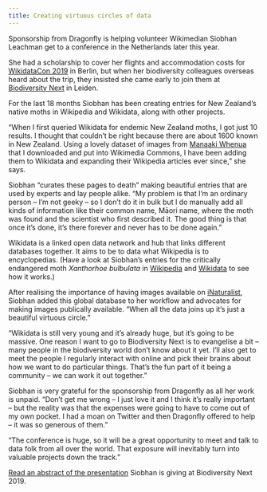 ```yaml
---
title: Creating virtuous circles of data
---
```

Sponsorship from Dragonfly is helping volunteer Wikimedian Siobhan Leachman get to a conference in the Netherlands later this year.

<!--more-->

She had a scholarship to cover her flights and accommodation costs for [WikidataCon 2019](https://www.wikidata.org/wiki/Wikidata:WikidataCon_2019) in Berlin, but when her biodiversity colleagues overseas heard about the trip, they insisted she came early to join them at [Biodiversity Next](https://biodiversitynext.org/) in Leiden.

For the last 18 months Siobhan has been creating entries for New Zealand’s native moths in Wikipedia and Wikidata, along with other projects.

“When I first queried Wikidata for endemic New Zealand moths, I got just 10 results. I thought that couldn’t be right because there are about 1600 known in New Zealand. Using a lovely dataset of images from [Manaaki Whenua](https://www.landcareresearch.co.nz/) that I downloaded and put into Wikimedia Commons, I have been adding them to Wikidata and expanding their Wikipedia articles ever since,” she says.

Siobhan “curates these pages to death” making beautiful entries that are used by experts and lay people alike. “My problem is that I’m an ordinary person – I’m not geeky – so I don’t do it in bulk but I do manually add all kinds of information like their common name, Māori name, where the moth was found and the scientist who first described it. The good thing is that once it’s done, it’s there forever and never has to be done again.”

Wikidata is a linked open data network and hub that links different databases together. It aims to be to data what Wikipedia is to encyclopedias. (Have a look at Siobhan’s entries for the critically endangered moth *Xanthorhoe bulbulata* in [Wikipedia](https://en.wikipedia.org/wiki/Xanthorhoe_bulbulata) and [Wikidata](https://www.wikidata.org/wiki/Q21300382) to see how it works.)

After realising the importance of having images available on [iNaturalist](https://www.inaturalist.org/), Siobhan added this global database to her workflow and advocates for making images publically available. “When all the data joins up it’s just a beautiful virtuous circle.”

“Wikidata is still very young and it’s already huge, but it’s going to be massive. One reason I want to go to Biodiversity Next is to evangelise a bit – many people in the biodiversity world don’t know about it yet. I’ll also get to meet the people I regularly interact with online and pick their brains about how we want to do particular things. That’s the fun part of it being a community – we can work it out together.”

Siobhan is very grateful for the sponsorship from Dragonfly as all her work is unpaid. “Don’t get me wrong – I just love it and I think it’s really important – but the reality was that the expenses were going to have to come out of my own pocket. I had a moan on Twitter and then Dragonfly offered to help – it was so generous of them.”

“The conference is huge, so it will be a great opportunity to meet and talk to data folk from all over the world. That exposure will inevitably turn into valuable projects down the track.”

[Read an abstract of the presentation](https://biss.pensoft.net/article/34722/)
Siobhan is giving at Biodiversity Next 2019.
